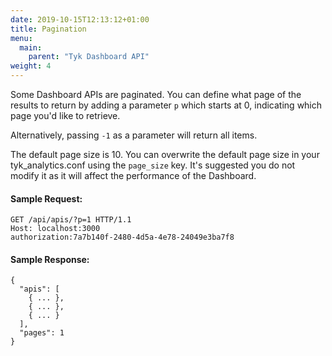 ```yaml
---
date: 2019-10-15T12:13:12+01:00
title: Pagination
menu:
  main:
    parent: "Tyk Dashboard API"
weight: 4
---
```


Some Dashboard APIs are paginated.  You can define what page of the results to return by adding a parameter `p` which starts at 0, indicating which page you'd like to retrieve.

Alternatively, passing `-1` as a parameter will return all items.

The default page size is 10. You can overwrite the default page size in your tyk_analytics.conf using the `page_size` key. It's suggested you do not modify it as it will affect the performance of the Dashboard.

#### Sample Request:

```{.copyWrapper}
GET /api/apis/?p=1 HTTP/1.1
Host: localhost:3000
authorization:7a7b140f-2480-4d5a-4e78-24049e3ba7f8
```

#### Sample Response:

```
{
  "apis": [
    { ... },
    { ... },
    { ... }
  ],
  "pages": 1
}
```
